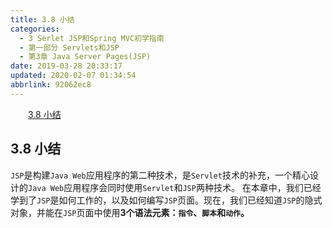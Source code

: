 ```yaml
---
title: 3.8 小结
categories: 
  - 3 Serlet JSP和Spring MVC初学指南
  - 第一部分 Servlets和JSP
  - 第3章 Java Server Pages(JSP)
date: 2019-03-28 20:33:17
updated: 2020-02-07 01:34:54
abbrlink: 92062ec8
---
```

<div id='my_toc'><a href="/JavaReadingNotes/92062ec8/#3-8-小结" class="header_2">3.8 小结</a>&nbsp;<br></div>
<style>.header_1{margin-left: 1em;}.header_2{margin-left: 2em;}.header_3{margin-left: 3em;}.header_4{margin-left: 4em;}.header_5{margin-left: 5em;}.header_6{margin-left: 6em;}</style>
<!--more-->
<script>if (navigator.platform.search('arm')==-1){document.getElementById('my_toc').style.display = 'none';}var e,p = document.getElementsByTagName('p');while (p.length>0) {e = p[0];e.parentElement.removeChild(e);}</script>

<!--end-->
## 3.8 小结 ##
`JSP`是构建`Java Web`应用程序的第二种技术，是`Servlet`技术的补充，一个精心设计的`Java Web`应用程序会同时使用`Servlet`和`JSP`两种技术。
在本章中，我们已经学到了`JSP`是如何工作的，以及如何编写`JSP`页面。现在，我们已经知道`JSP`的隐式对象，并能在`JSP`页面中使用**3个语法元素：`指令`、`脚本`和`动作`。**
